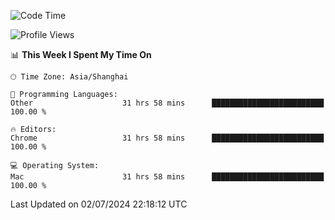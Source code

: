 <!--START_SECTION:waka-->
![Code Time](http://img.shields.io/badge/Code%20Time-2%2C428%20hrs%2034%20mins-blue)

![Profile Views](http://img.shields.io/badge/Profile%20Views-0-blue)

📊 **This Week I Spent My Time On** 

```text
🕑︎ Time Zone: Asia/Shanghai

💬 Programming Languages: 
Other                    31 hrs 58 mins      █████████████████████████   100.00 % 

🔥 Editors: 
Chrome                   31 hrs 58 mins      █████████████████████████   100.00 % 

💻 Operating System: 
Mac                      31 hrs 58 mins      █████████████████████████   100.00 % 
```


 Last Updated on 02/07/2024 22:18:12 UTC
<!--END_SECTION:waka-->